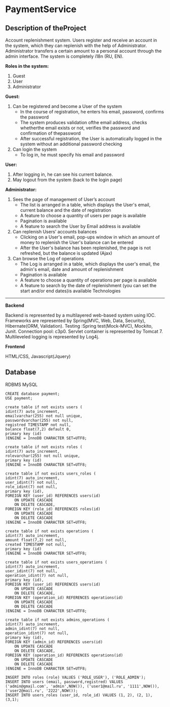 PaymentService
==============
Description of theProject
----------------

Account replenishment system. Users register and receive an account in the system, which they can replenish with the help of Administrator. Administrator transfers a certain amount to a personal account through the admin interface. The system is completely i18n (RU, EN).

**Roles in the system:**

1.	Guest
2.	User
3.	Administrator

**Guest:**

1.	Can be registered and become a User of the system
	*	In the course of registration, he enters his email, password, confirms the password
	*	The system produces validation ofthe email address, checks whetherthe email exists or not, verifies the password and confirmation of thepassword
	*	After successful registration, the User is automatically logged in the system without an additional password checking
2.	Can login the system
	*	To log in, he must specify his email and password

**User:**

1.	After logging in, he can see his current balance.
2.	May logout from the system (back to the login page)

**Administrator:**

1.	Sees the page of management of User’s account
	*	The list is arranged in a table, which displays the User's email, current balance and the date of registration
	*	A feature to choose a quantity of users per page is available
	*	Pagination is available
	*	A feature to search the User by Email address is available
2.	Can replenish Users’ accounts balances
	*	Clicking on a User's email, pop-ups window in which an amount of money to replenish the User's balance can be entered
	*	After the User's balance has been replenished, the page is not refreshed, but the balance is updated (Ajax)
3.	Can browse the Log of operations
	*	The Log is arranged in a table, which displays the user's email, the admin's email, date and amount of replenishment
	*	Pagination is available
	*	A feature to choose a quantity of operations per page is available
	*	A feature to search by the date of replenishment (you can set the start and/or end dates)is available
Technologies
----------

**Backend**

Backend is represented by a multilayered web-based system using IOC. Frameworks are represented by Spring(MVC, Web, Data, Security), Hibernate(ORM, Validation). Testing :Spring test(Mock-MVC), Mockito, Junit. Connection pool: c3p0. Servlet  container is represented by Tomcat 7. Multileveled logging is represented by Log4j.

**Frontend**

HTML/CSS, Javascript(Jquery)

Database
-----------

RDBMS MySQL

```
CREATE database payment;
USE payment;

create table if not exists users (
idint(7) auto_increment,
emailvarchar(255) not null unique,
passwordvarchar(255) not null,
registred TIMESTAMP not null,
balance float(7,2) default 0,
primary key (id)
)ENGINE = InnoDB CHARACTER SET=UTF8;

create table if not exists roles (
idint(7) auto_increment,
rolevarchar(255) not null unique,
primary key (id)
)ENGINE = InnoDB CHARACTER SET=UTF8;

create table if not exists users_roles (
idint(7) auto_increment,
user_idint(7) not null,
role_idint(7) not null,
primary key (id),
FOREIGN KEY (user_id) REFERENCES users(id)
	ON UPDATE CASCADE
    ON DELETE CASCADE,
FOREIGN KEY (role_id) REFERENCES roles(id)
	ON UPDATE CASCADE
	ON DELETE CASCADE
)ENGINE = InnoDB CHARACTER SET=UTF8;

create table if not exists operations (
idint(7) auto_increment,
amount float(7,2) not null,
created TIMESTAMP not null,
primary key (id)
)ENGINE = InnoDB CHARACTER SET=UTF8;

create table if not exists users_operations (
idint(7) auto_increment,
user_idint(7) not null,
operation_idint(7) not null,
primary key (id),
FOREIGN KEY (user_id) REFERENCES users(id)
	ON UPDATE CASCADE
    ON DELETE CASCADE,
FOREIGN KEY (operation_id) REFERENCES operations(id)
	ON UPDATE CASCADE
	ON DELETE CASCADE
)ENGINE = InnoDB CHARACTER SET=UTF8;

create table if not exists admins_operations (
idint(7) auto_increment,
admin_idint(7) not null,
operation_idint(7) not null,
primary key (id),
FOREIGN KEY (admin_id) REFERENCES users(id)
	ON UPDATE CASCADE
    ON DELETE CASCADE,
FOREIGN KEY (operation_id) REFERENCES operations(id)
	ON UPDATE CASCADE
	ON DELETE CASCADE
)ENGINE = InnoDB CHARACTER SET=UTF8;

INSERT INTO roles (role) VALUES ('ROLE_USER'), ('ROLE_ADMIN');  
INSERT INTO users (email, password,registred) VALUES ('admin@gmail.com', 'admin',NOW()), ('user1@mail.ru', '1111',NOW()), ('user2@mail.ru', '2222',NOW());  
INSERT INTO users_roles (user_id, role_id) VALUES (1, 2), (2, 1), (3,1);  
```

